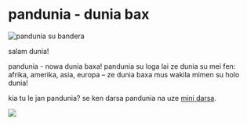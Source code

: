 pandunia - dunia bax
=====================

![](http://www.pandunia.info/kuvat/bandera.png "pandunia su bandera")

salam dunia!

pandunia - nowa dunia baxa! pandunia su loga lai ze dunia su mei fen: afrika, amerika, asia, europa – ze dunia baxa mus wakila mimen su holo dunia!

kia tu le jan pandunia? se ken darsa pandunia na uze [mini darsa](mini_darse.html).

![](http://www.pandunia.info/kuvat/pandunia_ge_waterman.png)

